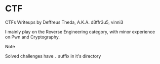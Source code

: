 # CTF

CTFs Writeups by Deffreus Theda, A.K.A. d3ffr3u5, vinni3

I mainly play on the Reverse Engineering category,
with minor experience on Pwn and Cryptography.

> [!NOTE]
> Solved challenges have `.` suffix in it's directory
